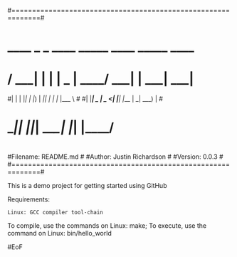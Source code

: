 #=============================================================#
#  ____ _   _ ____  _____ ____   _____ ____                   #
# / ___| | | |  _ \| ____/ ___| |  ___| ___|                  #
#| |   | |_| | |_) |  _|| |     | |_  |___ \                  #
#| |___|  _  |  _ <| |__| |___  |  _|  ___) |                 #
# \____|_| |_|_| \_\_____\____| |_|   |____/                  #
#                                                             #                                            
#Filename: README.md                                          #
#Author:   Justin Richardson                                  #
#Version:  0.0.3                                              #
#=============================================================#

This is a demo project for getting started using GitHub

Requirements:

    Linux: GCC compiler tool-chain

To compile, use the commands on Linux: make;
To execute, use the command on Linux: bin/hello_world

#EoF
